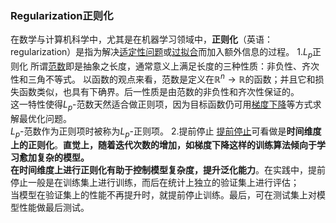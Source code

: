 ### Regularization正则化
在数学与计算机科学中，尤其是在机器学习领域中，**正则化**（英语：regularization）是指为解决[适定性问题](https://zh.wikipedia.org/wiki/%E9%80%82%E5%AE%9A%E6%80%A7%E9%97%AE%E9%A2%98 "适定性问题")或[过拟合](https://zh.wikipedia.org/wiki/%E8%BF%87%E6%8B%9F%E5%90%88 "过拟合")而加入额外信息的过程。
1.$L_p$正则化
所谓[范数](https://zh.wikipedia.org/wiki/%E8%8C%83%E6%95%B0 "范数")即是抽象之长度，通常意义上满足长度的三种性质：非负性、齐次性和三角不等式。
以函数的观点来看，范数是定义在${\mathbb {R} ^{n}\to \mathbb {R} }$的函数；并且它和损失函数类似，也具有下确界。后一性质是由范数的非负性和齐次性保证的。  
这一特性使得$L_p$-范数天然适合做正则项，因为目标函数仍可用[梯度下降](https://zh.wikipedia.org/wiki/%E6%A2%AF%E5%BA%A6%E4%B8%8B%E9%99%8D "梯度下降")等方式求解最优化问题。  
$L_p$-范数作为正则项时被称为$L_p$-正则项。
2.提前停止
[提前停止](https://zh.wikipedia.org/wiki/%E6%8F%90%E5%89%8D%E5%81%9C%E6%AD%A2 "提前停止")可看做是**时间维度上的正则化**。**直觉上，随着迭代次数的增加，如梯度下降这样的训练算法倾向于学习愈加复杂的模型。  
在时间维度上进行正则化有助于控制模型复杂度，提升泛化能力**。在实践中，提前停止一般是在训练集上进行训练，而后在统计上独立的验证集上进行评估；  
当模型在验证集上的性能不再提升时，就提前停止训练。最后，可在测试集上对模型性能做最后测试。
